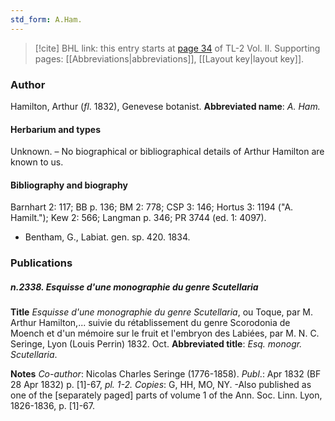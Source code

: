 ```yaml
---
std_form: A.Ham.
---
```


> [!cite] BHL link: this entry starts at [page 34](https://www.biodiversitylibrary.org/page/33068276) of TL-2 Vol. II.
> Supporting pages: [[Abbreviations|abbreviations]], [[Layout key|layout key]].

### Author

Hamilton, Arthur (*fl*. 1832), Genevese botanist. 
**Abbreviated name**: *A. Ham.*

#### Herbarium and types

Unknown. – No biographical or bibliographical details of Arthur Hamilton are known to us.

#### Bibliography and biography

Barnhart 2: 117; BB p. 136; BM 2: 778; CSP 3: 146; Hortus 3: 1194 ("A. Hamilt."); Kew 2: 566; Langman p. 346; PR 3744 (ed. 1: 4097).
- Bentham, G., Labiat. gen. sp. 420. 1834.

### Publications

##### n.2338. Esquisse d'une monographie du genre Scutellaria

**Title**
*Esquisse d'une monographie du genre Scutellaria*, ou Toque, par M. Arthur Hamilton,... suivie du rétablissement du genre Scorodonia de Moench et d'un mémoire sur le fruit et l'embryon des Labiées, par M. N. C. Seringe, Lyon (Louis Perrin) 1832. Oct.
**Abbreviated title**: *Esq. monogr. Scutellaria*.

**Notes**
*Co-author*: Nicolas Charles Seringe (1776-1858).
*Publ*.: Apr 1832 (BF 28 Apr 1832) p. \[1\]-67, *pl. 1-2. Copies*: G, HH, MO, NY. -Also published as one of the \[separately paged\] parts of volume 1 of the Ann. Soc. Linn. Lyon, 1826-1836, p. \[1\]-67.

